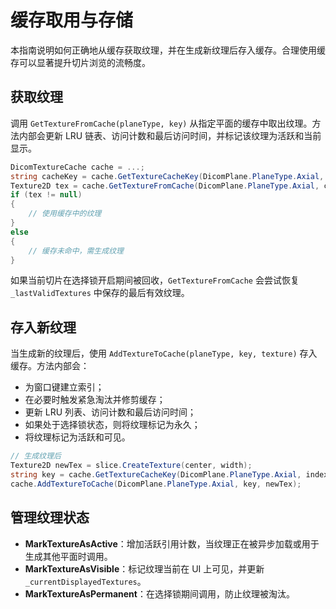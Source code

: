 # 缓存取用与存储 

本指南说明如何正确地从缓存获取纹理，并在生成新纹理后存入缓存。合理使用缓存可以显著提升切片浏览的流畅度。

## 获取纹理

调用 `GetTextureFromCache(planeType, key)` 从指定平面的缓存中取出纹理。方法内部会更新 LRU 链表、访问计数和最后访问时间，并标记该纹理为活跃和当前显示。

```csharp
DicomTextureCache cache = ...;
string cacheKey = cache.GetTextureCacheKey(DicomPlane.PlaneType.Axial, index);
Texture2D tex = cache.GetTextureFromCache(DicomPlane.PlaneType.Axial, cacheKey);
if (tex != null)
{
    // 使用缓存中的纹理
}
else
{
    // 缓存未命中，需生成纹理
}
```

如果当前切片在选择锁开启期间被回收，`GetTextureFromCache` 会尝试恢复 `_lastValidTextures` 中保存的最后有效纹理。

## 存入新纹理

当生成新的纹理后，使用 `AddTextureToCache(planeType, key, texture)` 存入缓存。方法内部会：

* 为窗口键建立索引；
* 在必要时触发紧急淘汰并修剪缓存；
* 更新 LRU 列表、访问计数和最后访问时间；
* 如果处于选择锁状态，则将纹理标记为永久；
* 将纹理标记为活跃和可见。

```csharp
// 生成纹理后
Texture2D newTex = slice.CreateTexture(center, width);
string key = cache.GetTextureCacheKey(DicomPlane.PlaneType.Axial, index);
cache.AddTextureToCache(DicomPlane.PlaneType.Axial, key, newTex);
```

## 管理纹理状态

* **MarkTextureAsActive**：增加活跃引用计数，当纹理正在被异步加载或用于生成其他平面时调用。
* **MarkTextureAsVisible**：标记纹理当前在 UI 上可见，并更新 `_currentDisplayedTextures`。
* **MarkTextureAsPermanent**：在选择锁期间调用，防止纹理被淘汰。